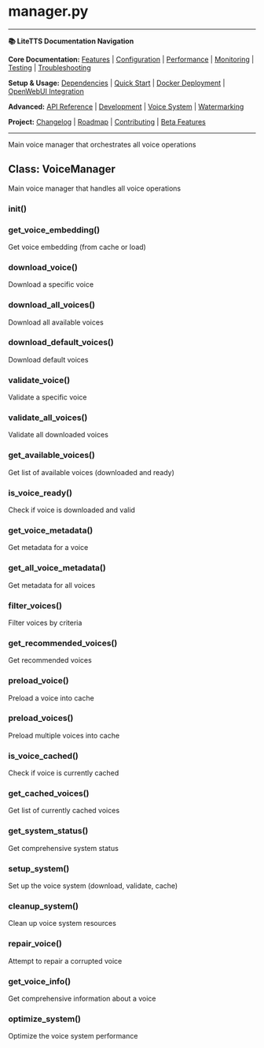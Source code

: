 # manager.py

---
**📚 LiteTTS Documentation Navigation**

**Core Documentation:** [Features](../../../../../FEATURES.md) | [Configuration](../../../../../CONFIGURATION.md) | [Performance](../../../../../PERFORMANCE.md) | [Monitoring](../../../../../MONITORING.md) | [Testing](../../../../../TESTING.md) | [Troubleshooting](../../../../../TROUBLESHOOTING.md)

**Setup & Usage:** [Dependencies](../../../../../DEPENDENCIES.md) | [Quick Start](../../../../../usage/QUICK_START_COMMANDS.md) | [Docker Deployment](../../../../../usage/DOCKER-DEPLOYMENT.md) | [OpenWebUI Integration](../../../../../usage/OPENWEBUI-INTEGRATION.md)

**Advanced:** [API Reference](../../../../API_REFERENCE.md) | [Development](../../../../../development/README.md) | [Voice System](../../../../../voices/README.md) | [Watermarking](../../../../../WATERMARKING.md)

**Project:** [Changelog](../../../../../CHANGELOG.md) | [Roadmap](../../../../../ROADMAP.md) | [Contributing](../../../../../CONTRIBUTIONS.md) | [Beta Features](../../../../../BETA_FEATURES.md)

---


Main voice manager that orchestrates all voice operations


## Class: VoiceManager

Main voice manager that handles all voice operations

### __init__()

### get_voice_embedding()

Get voice embedding (from cache or load)

### download_voice()

Download a specific voice

### download_all_voices()

Download all available voices

### download_default_voices()

Download default voices

### validate_voice()

Validate a specific voice

### validate_all_voices()

Validate all downloaded voices

### get_available_voices()

Get list of available voices (downloaded and ready)

### is_voice_ready()

Check if voice is downloaded and valid

### get_voice_metadata()

Get metadata for a voice

### get_all_voice_metadata()

Get metadata for all voices

### filter_voices()

Filter voices by criteria

### get_recommended_voices()

Get recommended voices

### preload_voice()

Preload a voice into cache

### preload_voices()

Preload multiple voices into cache

### is_voice_cached()

Check if voice is currently cached

### get_cached_voices()

Get list of currently cached voices

### get_system_status()

Get comprehensive system status

### setup_system()

Set up the voice system (download, validate, cache)

### cleanup_system()

Clean up voice system resources

### repair_voice()

Attempt to repair a corrupted voice

### get_voice_info()

Get comprehensive information about a voice

### optimize_system()

Optimize the voice system performance

